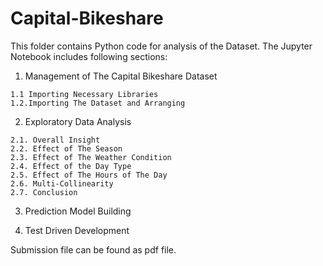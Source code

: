 # Capital-Bikeshare
This folder contains Python code for analysis of the Dataset. The Jupyter Notebook includes following sections:
  1. Management of The Capital Bikeshare Dataset
    
    1.1 Importing Necessary Libraries
    1.2.Importing The Dataset and Arranging
  
  2. Exploratory Data Analysis
    
    2.1. Overall Insight
    2.2. Effect of The Season
    2.3. Effect of The Weather Condition 
    2.4. Effect of the Day Type
    2.5. Effect of The Hours of The Day
    2.6. Multi-Collinearity
    2.7. Conclusion
  
  3. Prediction Model Building
  
  4. Test Driven Development
  
Submission file can be found as pdf file. 
